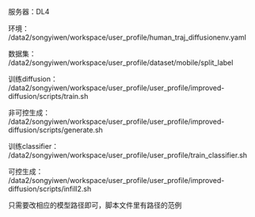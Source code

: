 服务器：DL4 

环境：
/data2/songyiwen/workspace/user_profile/human_traj_diffusionenv.yaml

数据集：
/data2/songyiwen/workspace/user_profile/dataset/mobile/split_label

训练diffusion：
/data2/songyiwen/workspace/user_profile/user_profile/improved-diffusion/scripts/train.sh

非可控生成：
/data2/songyiwen/workspace/user_profile/user_profile/improved-diffusion/scripts/generate.sh

训练classifier：
/data2/songyiwen/workspace/user_profile/user_profile/train_classifier.sh

可控生成：
/data2/songyiwen/workspace/user_profile/user_profile/improved-diffusion/scripts/infill2.sh

只需要改相应的模型路径即可，脚本文件里有路径的范例